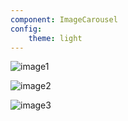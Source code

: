 ```yaml
---
component: ImageCarousel
config:
    theme: light
---
```


![image1](https://assets.uniweb.app/opt/LjFThjNVTA88xVysvFZKZN/lg.webp)

![image2](https://assets.uniweb.app/opt/TpFTaToxXrwkHgnng3AEA8/lg.webp)

![image3](https://assets.uniweb.app/opt/6sXJkBtPAAnPxBEwsCWqUC/lg.webp)

